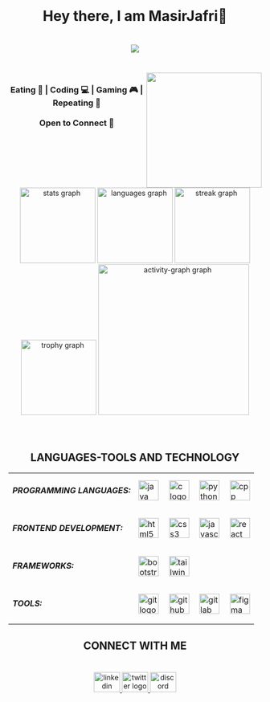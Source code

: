 <br clear="both">

<h1 align="center">Hey there, I am MasirJafri👋</h1>

###

<br clear="both">

<div align="center">
  <img src="https://visitor-badge.laobi.icu/badge?page_id=MasirJafri1.MasirJafri1&left_color=darkred"  />
</div>

###

<br clear="both">

<img align="right" height="229" src="https://user-images.githubusercontent.com/74038190/225813708-98b745f2-7d22-48cf-9150-083f1b00d6c9.gif"  />

###

<h3 align="center">Eating 🍔 | Coding 💻 | Gaming 🎮 | Repeating 🔁<br><br>Open to Connect 🤝</h3>

###

<br clear="both">

<div align="center">
  <img src="https://github-readme-stats.vercel.app/api?username=MasirJafri1&hide_title=false&hide_rank=false&show_icons=true&include_all_commits=true&count_private=true&disable_animations=false&theme=dark&locale=en&hide_border=false&order=1" height="150" alt="stats graph"  />
  <img src="https://github-readme-stats.vercel.app/api/top-langs?username=MasirJafri1&locale=en&hide_title=false&layout=compact&card_width=320&langs_count=4&theme=dark&hide_border=false&order=2" height="150" alt="languages graph"  />
  <img src="https://streak-stats.demolab.com?user=MasirJafri1&locale=en&mode=daily&theme=dark&hide_border=false&border_radius=14&order=3" height="150" alt="streak graph"  />
  <img src="https://github-profile-trophy.vercel.app?username=MasirJafri1&theme=dark_lover&column=-1&row=1&margin-w=8&margin-h=8&no-bg=false&no-frame=false&order=4" height="150" alt="trophy graph"  />
  <img src="https://github-readme-activity-graph.vercel.app/graph?username=MasirJafri1&radius=16&theme=github-dark&area=false&order=5" height="300" alt="activity-graph graph"  />
</div>

###

<br clear="both">

<h2 align="center">LANGUAGES-TOOLS AND TECHNOLOGY</h2>

<table align="center">
  <tr>
    <td>
      <h5 align="left">PROGRAMMING LANGUAGES:</h5>
    </td>
    <td align="left">
      <img src="https://skillicons.dev/icons?i=java" height="40" alt="java logo" />
      <img width="12" />
      <img src="https://skillicons.dev/icons?i=c" height="40" alt="c logo" />
      <img width="12" />
      <img src="https://skillicons.dev/icons?i=python" height="40" alt="python logo" />
      <img width="12" />
      <img src="https://skillicons.dev/icons?i=cpp" height="40" alt="cpp logo" />
    </td>
  </tr>
  
  <tr>
    <td>
      <h5 align="left">FRONTEND DEVELOPMENT:</h5>
    </td>
    <td align="left">
      <img src="https://skillicons.dev/icons?i=html" height="40" alt="html5 logo" />
      <img width="12" />
      <img src="https://skillicons.dev/icons?i=css" height="40" alt="css3 logo" />
      <img width="12" />
      <img src="https://skillicons.dev/icons?i=js" height="40" alt="javascript logo" />
      <img width="12" />
      <img src="https://cdn.jsdelivr.net/gh/devicons/devicon/icons/react/react-original.svg" height="40" alt="react logo" />
    </td>
  </tr>
  
  <tr>
    <td>
      <h5 align="left">FRAMEWORKS:</h5>
    </td>
    <td align="left">
      <img src="https://skillicons.dev/icons?i=bootstrap" height="40" alt="bootstrap logo" />
      <img width="12" />
      <img src="https://skillicons.dev/icons?i=tailwind" height="40" alt="tailwindcss logo" />
      <img width="12" />
    </td>
  </tr>
  
  <tr>
    <td>
      <h5 align="left">TOOLS:</h5>
    </td>
    <td align="left">
      <img src="https://skillicons.dev/icons?i=git" height="40" alt="git logo" />
      <img width="12" />
      <img src="https://skillicons.dev/icons?i=github" height="40" alt="github logo" />
      <img width="12" />
      <img src="https://skillicons.dev/icons?i=gitlab" height="40" alt="gitlab logo" />
      <img width="12" />
      <img src="https://skillicons.dev/icons?i=figma" height="40" alt="figma logo" />
    </td>
  </tr>
</table>


<h2 align="center">CONNECT WITH ME</h2>

###

<br clear="both">

<div align="center">
  <a href="https://www.linkedin.com/in/masirjafri/" target="_blank">
    <img src="https://raw.githubusercontent.com/maurodesouza/profile-readme-generator/master/src/assets/icons/social/linkedin/default.svg" width="52" height="40" alt="linkedin logo"  />
  </a>
  <a href="https://x.com/MasirJafri" target="_blank">
    <img src="https://raw.githubusercontent.com/maurodesouza/profile-readme-generator/master/src/assets/icons/social/twitter/default.svg" width="52" height="40" alt="twitter logo"  />
  </a>
  <a href="https://discord.com/channels/@masirjafri1" target="_blank">
    <img src="https://raw.githubusercontent.com/maurodesouza/profile-readme-generator/master/src/assets/icons/social/discord/default.svg" width="52" height="40" alt="discord logo"  />
  </a>
</div>

###
